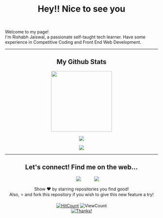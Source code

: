 <h1 align="center">Hey!! Nice to see you</h1>
<br>
</p>
Welcome to my page!<br>
I'm Rishabh Jaiswal, a passionate self-taught tech learner. Have some experience in Competitive Coding and Front End Web Development.
<hr>

<h2 align="center">My Github Stats</h2>

<div align="center">
<img align="center" height="200px" src="https://github-readme-stats.vercel.app/api/top-langs/?username=rishabh-j18&layout=compact&bg_color=0,73FA79,73FDFF,7A81FF&theme=graywhite&langs_count=100">
<p></p>
  <img align="center" src="https://github-readme-stats.vercel.app/api?username=rishabh-j18&count_private=true&show_icons=trueline_height=21&bg_color=0,EC6C6C,FFD479,FFFC79,73FA79&theme=graywhite">
<br>
<p></p>
<img align="center" src="https://github-readme-streak-stats.herokuapp.com/?user=rishabh-j18&theme=dracula">	

</div>

<hr>
<div align="center">
<h2>Let's connect! Find me on the web...
</h2>


<a href="https://github.com/rishabh-j18" target="_blank" style="padding:40px;"><img src="https://img.shields.io/badge/Github-Rishabh_J-green?style=for-the-badge&logo=github"></a>
<a href="mailto:rishabh.itdev@gmail.com" target="_blank"><img src="https://img.shields.io/badge/Email-rishabh.itdev@gmail.com-teal?style=for-the-badge&logo=gmail"></a>

<p>Show ❤️ by starring repositories you find good!<br>
Also, ⭐️ and fork this repository if you wish to give this new feature a try!</p>
</div>


<div align="center">
  
[![HitCount](https://hits.dwyl.com/rishabh-j18/rishabh-j18.svg?style=flat-square)](http://hits.dwyl.com/rishabh-j18/rishabh-j18) ![ViewCount](https://views.whatilearened.today/views/github/rishabh-j18/Rishabh_J.svg) <br>[![Thanks!](https://img.shields.io/badge/Thanks%20for%20visiting-!-1EAEDB.svg)](https://rishabh-j18.github.io/Rishabh_J/)

</div>
  
